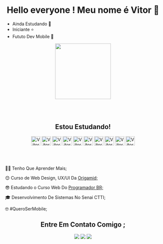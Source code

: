 <div align="center"> 

# Hello everyone ! Meu nome é Vitor 🫰

</div>

 - Ainda Estudando 🚧<br>
 - Iniciante ⭐<br>
 - Fututo Dev Mobile 📱 

<div align="center">
<img height="180em" src="https://github-readme-stats.vercel.app/api?username=VitorDevAlveS&show_icons=true&theme=onedark&include_all_commits=true&count_private=true&locale=pt-br"/>
</div>

<br><br>

<div align="center">
<h2 align="center">Estou Estudando!</h2>
<img alt="Vitor-html" width="30" height="30" src="https://cdn.jsdelivr.net/gh/devicons/devicon/icons/html5/html5-plain.svg">
<img alt="Vitor-css" width="30" height="30" src="https://cdn.jsdelivr.net/gh/devicons/devicon/icons/css3/css3-plain.svg">
<img alt="Vitor-js" width="30" height="30" src="https://cdn.jsdelivr.net/gh/devicons/devicon/icons/javascript/javascript-plain.svg">
<img alt="Vitor-react" width="30" height="30" src="https://cdn.jsdelivr.net/gh/devicons/devicon/icons/react/react-original.svg">
<img alt="Vitor-node" width="30" height="30" src="https://cdn.jsdelivr.net/gh/devicons/devicon/icons/nodejs/nodejs-plain.svg" >
<img alt="Vitor-jquery" width="30" height="30" src="https://cdn.jsdelivr.net/gh/devicons/devicon/icons/jquery/jquery-plain.svg">
<img alt="Vitor-bootstrap" width="30" height="30" src="https://cdn.jsdelivr.net/gh/devicons/devicon/icons/bootstrap/bootstrap-plain.svg" >
<img alt="Vitor-sass" width="30" height="30" src="https://cdn.jsdelivr.net/gh/devicons/devicon/icons/sass/sass-original.svg"  >
<img alt="Vitor-Mongo" width="30" height="30" src="https://cdn.jsdelivr.net/gh/devicons/devicon/icons/mongodb/mongodb-plain.svg" >
<img alt="Vitor-firebase" width="30" height="30" src="https://cdn.jsdelivr.net/gh/devicons/devicon/icons/firebase/firebase-plain.svg" >
</div>

<br><br>

<div>
<p>🧑‍💻 Tenho Que Aprender Mais;</p>
<p>😊 Curso de Web Design, UX/UI Da <a href="https://origamid.com/"> Origamid;</a></p>
<p>😎 Estudando o Curso Web Do <a href="https://programadorbr.com/"> Programador BR;</a></p>
<p>🎓 Desenvolvimento De Sistemas No Senai CTTI;</p>
<p>🤓 #QueroSerMobile;</p>
</div>

<div align="center">
<h2>Entre Em Contato Comigo ;</h2>
<a href="malito:vitorgalves03@gmail.com" target="_blank"><img src="https://img.shields.io/badge/Gmail-D14836?style=for-the-badge&logo=gmail&logoColor=white" target="_blank"></a>
<a href="https://github.com/VitorDevAlveS" target="_blank"><img src="https://img.shields.io/badge/GitHub-100000?style=for-the-badge&logo=github&logoColor=white" target="_blank"></a>
<a href="malito:vitorgalves03@gmail.com" target="_blank"><img src="https://img.shields.io/badge/LinkedIn-0077B5?style=for-the-badge&logo=linkedin&logoColor=white
"target="_blank"></a>
</div>

